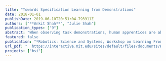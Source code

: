 ```yaml
---
title: "Towards Specification Learning from Demonstrations"
date: 2018-01-01
publishDate: 2019-06-10T20:51:04.793911Z
authors: ["**Ankit Shah**", "Julie Shah"]
publication_types: ["9"]
abstract: "When observing task demonstrations, human apprentices are able to identify whether a given task is executed correctly long before they gain expertise in actually performing that task. Prior research into learning from demonstrations (LfD) has failed to capture this notion of the acceptability of an execution; meanwhile, temporal logics provide a flexible language for expressing task specifications. Inspired by this, we present a probabilistic model for inferring task specification as a temporal logic formula. We incorporate methods from probabilistic programming to define our priors, along with a domain-independent likelihood function to enable sampling-based inference. We demonstrate the efficacy of our model for inferring specifications with over 90% similarity between the inferred specification and the ground truth, both within a synthetic domain and a real-world table setting task."
featured: false
publication: "*Robotics: Science and Systems, Workshop on Learning From Demonstrations for High-Level Robotics Tasks*"
url_pdf: "	https://interactive.mit.edu/sites/default/files/documents/RSSWLfD18_paper_2.pdf"
projects: ["bsi"]
---
```

